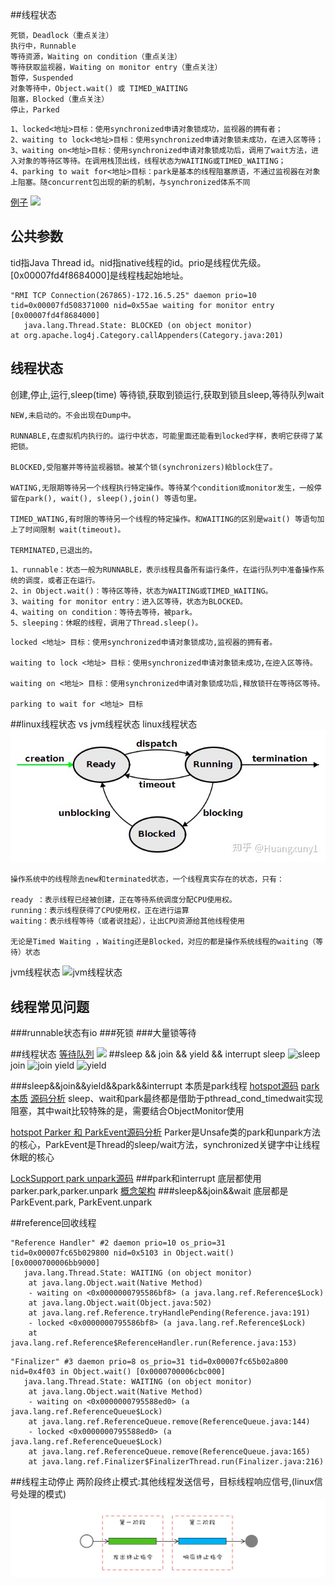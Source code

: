 ##线程状态
[](https://stackoverflow.com/questions/41300520/what-is-locked-ownable-synchronizers-in-thread-dump)
```
死锁，Deadlock（重点关注） 
执行中，Runnable   
等待资源，Waiting on condition（重点关注） 
等待获取监视器，Waiting on monitor entry（重点关注）
暂停，Suspended
对象等待中，Object.wait() 或 TIMED_WAITING
阻塞，Blocked（重点关注）  
停止，Parked
```
```
1、locked<地址>目标：使用synchronized申请对象锁成功，监视器的拥有者；
2、waiting to lock<地址>目标：使用synchronized申请对象锁未成功，在进入区等待；
3、waiting on<地址>目标：使用synchronized申请对象锁成功后，调用了wait方法，进入对象的等待区等待。在调用栈顶出线，线程状态为WAITING或TIMED_WAITING；
4、parking to wait for<地址>目标：park是基本的线程阻塞原语，不通过监视器在对象上阻塞。随concurrent包出现的新的机制，与synchronized体系不同
```
[例子](https://www.cnblogs.com/kabi/p/5073706.html)
![](https://images.cnblogs.com/cnblogs_com/zhengyun_ustc/255879/o_clipboard%20-%20%E5%89%AF%E6%9C%AC039.png)

## 公共参数
tid指Java Thread id。nid指native线程的id。prio是线程优先级。[0x00007fd4f8684000]是线程栈起始地址。
```
"RMI TCP Connection(267865)-172.16.5.25" daemon prio=10 tid=0x00007fd508371000 nid=0x55ae waiting for monitor entry [0x00007fd4f8684000]
   java.lang.Thread.State: BLOCKED (on object monitor)
at org.apache.log4j.Category.callAppenders(Category.java:201)

```
## 线程状态

创建,停止,运行,sleep(time)
等待锁,获取到锁运行,获取到锁且sleep,等待队列wait
```
NEW,未启动的。不会出现在Dump中。

RUNNABLE,在虚拟机内执行的。运行中状态，可能里面还能看到locked字样，表明它获得了某把锁。

BLOCKED,受阻塞并等待监视器锁。被某个锁(synchronizers)給block住了。

WATING,无限期等待另一个线程执行特定操作。等待某个condition或monitor发生，一般停留在park(), wait(), sleep(),join() 等语句里。

TIMED_WATING,有时限的等待另一个线程的特定操作。和WAITING的区别是wait() 等语句加上了时间限制 wait(timeout)。

TERMINATED,已退出的。
```
```
1、runnable：状态一般为RUNNABLE，表示线程具备所有运行条件，在运行队列中准备操作系统的调度，或者正在运行。
2、in Object.wait()：等待区等待，状态为WAITING或TIMED_WAITING。
3、waiting for monitor entry：进入区等待，状态为BLOCKED。
4、waiting on condition：等待去等待，被park。
5、sleeping：休眠的线程，调用了Thread.sleep()。
```

```
locked <地址> 目标：使用synchronized申请对象锁成功,监视器的拥有者。

waiting to lock <地址> 目标：使用synchronized申请对象锁未成功,在迚入区等待。

waiting on <地址> 目标：使用synchronized申请对象锁成功后,释放锁幵在等待区等待。

parking to wait for <地址> 目标
```
[](https://blog.csdn.net/lmb55/article/details/79349680)
[](https://www.javatang.com/archives/2017/10/25/36441958.html#waiting_on_condition)
[](https://blog.csdn.net/liwenxia626/article/details/80791704)

##linux线程状态 vs jvm线程状态
[](https://zhuanlan.zhihu.com/p/133275094)
linux线程状态
![](.z_thread清单列表_images/linux线程状态.png)
```
操作系统中的线程除去new和terminated状态，一个线程真实存在的状态，只有：

ready ：表示线程已经被创建，正在等待系统调度分配CPU使用权。
running：表示线程获得了CPU使用权，正在进行运算
waiting：表示线程等待（或者说挂起），让出CPU资源给其他线程使用

无论是Timed Waiting ，Waiting还是Blocked，对应的都是操作系统线程的waiting（等待）状态

```
jvm线程状态
![jvm线程状态](/Users/chris/workspace/xsource/linux/src/main/java/concurrent/images/thread_status.jpg)
## 线程常见问题
###runnable状态有io
###死锁
###大量锁等待

##线程状态
[等待队列](https://blog.csdn.net/weixin_44537992/article/details/105990158)
![](/Users/chris/workspace/xsource/linux/src/main/java/concurrent/images/thread_status.jpg)
##sleep && join && yield && interrupt
sleep
![sleep](/Users/chris/workspace/xsource/linux/src/main/java/concurrent/images/thread_sleep.jpg)
join
![join](/Users/chris/workspace/xsource/linux/src/main/java/concurrent/images/thread_join.jpg)
yield
![yield](/Users/chris/workspace/xsource/linux/src/main/java/concurrent/images/thread_yield.jpg)

###sleep&&join&&yield&&park&&interrupt
本质是park线程
[hotspot源码](https://blog.csdn.net/qq_26222859/article/details/81112446)
[park本质](https://www.jb51.net/article/216231.htm)
[源码分析](https://juejin.cn/post/6844903971463626766#heading-1)
sleep、wait和park最终都是借助于pthread_cond_timedwait实现阻塞，其中wait比较特殊的是，需要结合ObjectMonitor使用

[hotspot Parker 和 ParkEvent源码分析](https://blog.csdn.net/qq_31865983/article/details/105184585)
Parker是Unsafe类的park和unpark方法的核心，ParkEvent是Thread的sleep/wait方法，synchronized关键字中让线程休眠的核心


[LockSupport park unpark源码](https://juejin.cn/post/6844903729380982797#heading-6)
###park和interrupt
底层都使用parker.park,parker.unpark
[概念架构](https://blog.csdn.net/anlian523/article/details/106752414)
###sleep&&join&&wait
底层都是ParkEvent.park, ParkEvent.unpark


##reference回收线程
```
"Reference Handler" #2 daemon prio=10 os_prio=31 tid=0x00007fc65b029800 nid=0x5103 in Object.wait() [0x0000700006bb9000]
   java.lang.Thread.State: WAITING (on object monitor)
	at java.lang.Object.wait(Native Method)
	- waiting on <0x0000000795586bf8> (a java.lang.ref.Reference$Lock)
	at java.lang.Object.wait(Object.java:502)
	at java.lang.ref.Reference.tryHandlePending(Reference.java:191)
	- locked <0x0000000795586bf8> (a java.lang.ref.Reference$Lock)
	at java.lang.ref.Reference$ReferenceHandler.run(Reference.java:153)
```

```
"Finalizer" #3 daemon prio=8 os_prio=31 tid=0x00007fc65b02a800 nid=0x4f03 in Object.wait() [0x0000700006cbc000]
   java.lang.Thread.State: WAITING (on object monitor)
	at java.lang.Object.wait(Native Method)
	- waiting on <0x0000000795588ed0> (a java.lang.ref.ReferenceQueue$Lock)
	at java.lang.ref.ReferenceQueue.remove(ReferenceQueue.java:144)
	- locked <0x0000000795588ed0> (a java.lang.ref.ReferenceQueue$Lock)
	at java.lang.ref.ReferenceQueue.remove(ReferenceQueue.java:165)
	at java.lang.ref.Finalizer$FinalizerThread.run(Finalizer.java:216)
```

##线程主动停止
两阶段终止模式:其他线程发送信号，目标线程响应信号,(linux信号处理的模式)
![](.z_thread清单列表_images/thread_stop.png)

